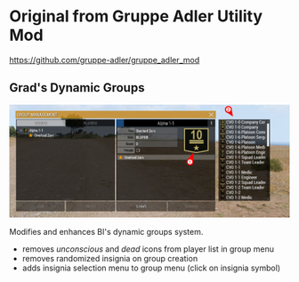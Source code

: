 # Original from Gruppe Adler Utility Mod
https://github.com/gruppe-adler/gruppe_adler_mod

## Grad's Dynamic Groups
![Instruction for Dynamic Groups](/img/readme/dynamicGroups.png)

Modifies and enhances BI's dynamic groups system.

* removes *unconscious* and *dead* icons from player list in group menu
* removes randomized insignia on group creation
* adds insignia selection menu to group menu (click on insignia symbol)
